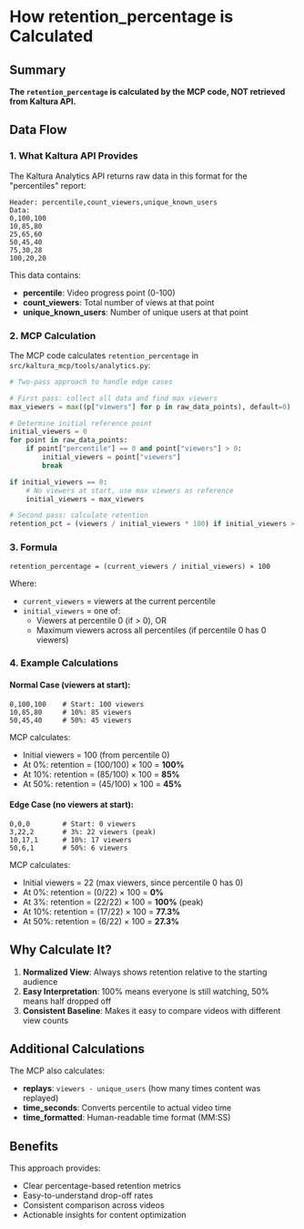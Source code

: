 # How retention_percentage is Calculated

## Summary

**The `retention_percentage` is calculated by the MCP code, NOT retrieved from Kaltura API.**

## Data Flow

### 1. What Kaltura API Provides

The Kaltura Analytics API returns raw data in this format for the "percentiles" report:
```
Header: percentile,count_viewers,unique_known_users
Data: 
0,100,100
10,85,80
25,65,60
50,45,40
75,30,28
100,20,20
```

This data contains:
- **percentile**: Video progress point (0-100)
- **count_viewers**: Total number of views at that point
- **unique_known_users**: Number of unique users at that point

### 2. MCP Calculation

The MCP code calculates `retention_percentage` in `src/kaltura_mcp/tools/analytics.py`:

```python
# Two-pass approach to handle edge cases

# First pass: collect all data and find max viewers
max_viewers = max((p["viewers"] for p in raw_data_points), default=0)

# Determine initial reference point
initial_viewers = 0
for point in raw_data_points:
    if point["percentile"] == 0 and point["viewers"] > 0:
        initial_viewers = point["viewers"]
        break

if initial_viewers == 0:
    # No viewers at start, use max viewers as reference
    initial_viewers = max_viewers

# Second pass: calculate retention
retention_pct = (viewers / initial_viewers * 100) if initial_viewers > 0 else 0
```

### 3. Formula

```
retention_percentage = (current_viewers / initial_viewers) × 100
```

Where:
- `current_viewers` = viewers at the current percentile
- `initial_viewers` = one of:
  - Viewers at percentile 0 (if > 0), OR
  - Maximum viewers across all percentiles (if percentile 0 has 0 viewers)

### 4. Example Calculations

#### Normal Case (viewers at start):
```
0,100,100    # Start: 100 viewers
10,85,80     # 10%: 85 viewers
50,45,40     # 50%: 45 viewers
```

MCP calculates:
- Initial viewers = 100 (from percentile 0)
- At 0%: retention = (100/100) × 100 = **100%**
- At 10%: retention = (85/100) × 100 = **85%**
- At 50%: retention = (45/100) × 100 = **45%**

#### Edge Case (no viewers at start):
```
0,0,0        # Start: 0 viewers
3,22,2       # 3%: 22 viewers (peak)
10,17,1      # 10%: 17 viewers
50,6,1       # 50%: 6 viewers
```

MCP calculates:
- Initial viewers = 22 (max viewers, since percentile 0 has 0)
- At 0%: retention = (0/22) × 100 = **0%**
- At 3%: retention = (22/22) × 100 = **100%** (peak)
- At 10%: retention = (17/22) × 100 = **77.3%**
- At 50%: retention = (6/22) × 100 = **27.3%**

## Why Calculate It?

1. **Normalized View**: Always shows retention relative to the starting audience
2. **Easy Interpretation**: 100% means everyone is still watching, 50% means half dropped off
3. **Consistent Baseline**: Makes it easy to compare videos with different view counts

## Additional Calculations

The MCP also calculates:
- **replays**: `viewers - unique_users` (how many times content was replayed)
- **time_seconds**: Converts percentile to actual video time
- **time_formatted**: Human-readable time format (MM:SS)

## Benefits

This approach provides:
- Clear percentage-based retention metrics
- Easy-to-understand drop-off rates
- Consistent comparison across videos
- Actionable insights for content optimization
